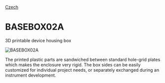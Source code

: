 
[Czech](./README.cs.md)
<!--- module --->
# BASEBOX02A
<!--- Emodule --->

<!--- subtitle --->3D printable device housing box<!--- Esubtitle --->

![BASEBOX02A](BASEBOX02A/DOC/SRC/img/Box_bottom_view.png)

<!--- description --->The printed plastic parts are sandwiched between standard hole-grid plates which makes the enclosure very rigid. The box sides can be easily customized for individual project needs, or separately exchanged during an instrument development.<!--- Edescription --->
            